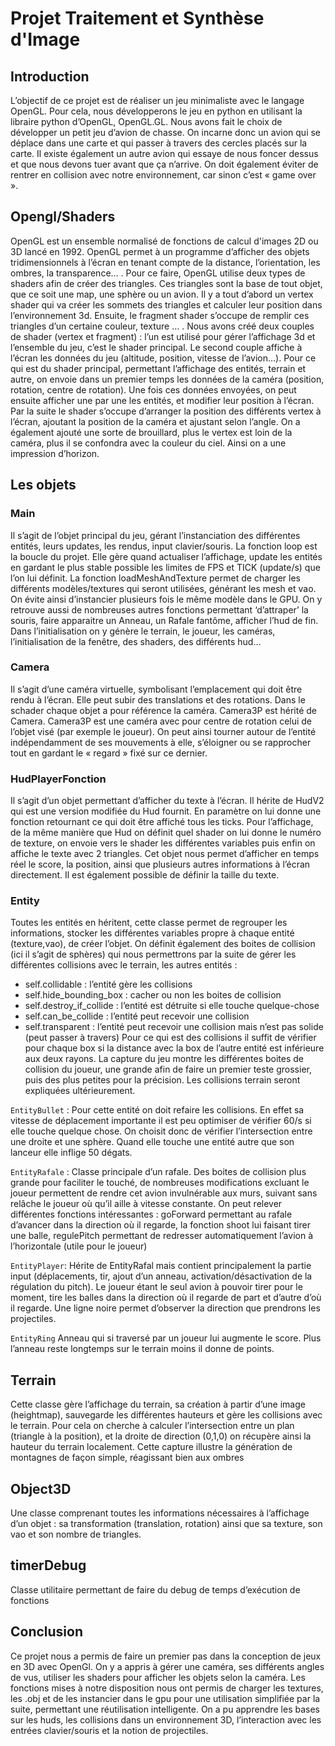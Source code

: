 # Projet Traitement et Synthèse d'Image
## Introduction
L’objectif de ce projet est de réaliser un jeu minimaliste avec le langage OpenGL. Pour cela, nous développerons le jeu en python en utilisant la libraire python d’OpenGL, OpenGL.GL. Nous avons fait le choix de développer un petit jeu d’avion de chasse. On incarne donc un avion qui se déplace dans une carte et qui passer à travers des cercles placés sur la carte. Il existe également un autre avion qui essaye de nous foncer dessus et que nous devons tuer avant que ça n’arrive. On doit également éviter de rentrer en collision avec notre environnement, car sinon c’est « game over ».
## Opengl/Shaders
OpenGL est un ensemble normalisé de fonctions de calcul d'images 2D ou 3D lancé en 1992. OpenGL permet à un programme d’afficher des objets tridimensionnels à l’écran en tenant compte de la distance, l’orientation, les ombres, la transparence… . 
Pour ce faire, OpenGL utilise deux types de shaders afin de créer des triangles. Ces triangles sont la base de tout objet, que ce soit une map, une sphère ou un avion. Il y a tout d’abord un vertex shader qui va créer les sommets des triangles et calculer leur position dans l’environnement 3d. Ensuite, le fragment shader s’occupe de remplir ces triangles d’un certaine couleur, texture … .
Nous avons créé deux couples de shader (vertex et fragment) : l’un est utilisé pour gérer l’affichage 3d et l’ensemble du jeu, c’est le shader principal. Le second couple affiche à l’écran les données du jeu (altitude, position, vitesse de l’avion…).
Pour ce qui est du shader principal, permettant l’affichage des entités, terrain et autre, on envoie dans un premier temps les données de la caméra (position, rotation, centre de rotation). Une fois ces données envoyées, on peut ensuite afficher une par une les entités, et modifier leur position à l’écran. Par la suite le shader s’occupe d’arranger la position des différents vertex à l’écran, ajoutant la position de la caméra et ajustant selon l’angle.
	On a également ajouté une sorte de brouillard, plus le vertex est loin de la caméra, plus il se confondra avec la couleur du ciel. Ainsi on a une impression d’horizon.
## Les objets

### Main
Il s’agit de l’objet principal du jeu, gérant l’instanciation des différentes entités, leurs updates, les rendus, input clavier/souris.
La fonction loop est la boucle du projet. Elle gère quand actualiser l’affichage, update les entités en gardant le plus stable possible les limites de FPS et TICK (update/s) que l’on lui définit.
La fonction loadMeshAndTexture permet de charger les différents modèles/textures qui seront utilisées, générant les mesh et vao. On évite ainsi d’instancier plusieurs fois le même modèle dans le GPU.
On y retrouve aussi de nombreuses autres fonctions permettant ‘d’attraper’ la souris, faire apparaitre un Anneau, un Rafale fantôme, afficher l’hud de fin.
Dans l’initialisation on y génère le terrain, le joueur, les caméras, l’initialisation de la fenêtre, des shaders, des différents hud…

### Camera

Il s’agit d’une caméra virtuelle, symbolisant l’emplacement qui doit être rendu à l’écran. Elle peut subir des translations et des rotations. Dans le schader chaque objet a pour référence la caméra. Camera3P est hérité de Camera. Camera3P est une caméra avec pour centre de rotation celui de l’objet visé (par exemple le joueur). On peut ainsi tourner autour de l’entité indépendamment de ses mouvements à elle, s’éloigner ou se rapprocher tout en gardant le « regard » fixé sur ce dernier. 

### HudPlayerFonction

Il s’agit d’un objet permettant d’afficher du texte à l’écran. Il hérite de HudV2 qui est une version modifiée du Hud fournit. En paramètre on lui donne une fonction retournant ce qui doit être affiché tous les ticks. Pour l’affichage, de la même manière que Hud on définit quel shader on lui donne le numéro de texture, on envoie vers le shader les différentes variables puis enfin on affiche le texte avec 2 triangles.
Cet objet nous permet d’afficher en temps réel le score, la position, ainsi que plusieurs autres informations à l’écran directement. Il est également possible de définir la taille du texte.

### Entity

Toutes les entités en héritent, cette classe permet de regrouper les informations, stocker les différentes variables propre à chaque entité (texture,vao), de créer l’objet.
On définit également des boites de collision (ici il s’agit de sphères) qui nous permettrons par la suite de gérer les différentes collisions avec le terrain, les autres entités :
* self.collidable : l’entité gère les collisions
* self.hide_bounding_box : cacher ou non les boites de collision
* self.destroy_if_collide : l’entité est détruite si elle touche quelque-chose
* self.can_be_collide : l’entité peut recevoir une collision
* self.transparent : l’entité peut recevoir une collision mais n’est pas solide (peut passer à travers)
Pour ce qui est des collisions il suffit de vérifier pour chaque box si la distance avec la box de l’autre entité est inférieure aux deux rayons.
La capture du jeu montre les différentes boites de collision du joueur, une grande afin de faire un premier teste grossier, puis des plus petites pour la précision.
Les collisions terrain seront expliquées ultérieurement.

`EntityBullet` :
	Pour cette entité on doit refaire les collisions. En effet sa vitesse de déplacement importante il est peu optimiser de vérifier 60/s si elle touche quelque chose. On choisit donc de vérifier l’intersection entre une droite et une sphère. Quand elle touche une entité autre que son lanceur elle inflige 50 dégats.

`EntityRafale`  :
	Classe principale d’un rafale. Des boites de collision plus grande pour faciliter le touché, de nombreuses modifications excluant le joueur permettent de rendre cet avion invulnérable aux murs, suivant sans relâche le joueur où qu’il aille à vitesse constante. On peut relever différentes fonctions intéressantes : goForward permettant au rafale d’avancer dans la direction où il regarde, la fonction shoot lui faisant tirer une balle, regulePitch permettant de redresser automatiquement l’avion à l’horizontale (utile pour le joueur)

`EntityPlayer`:
	Hérite de EntityRafal mais contient principalement la partie input (déplacements, tir, ajout d’un anneau, activation/désactivation de la régulation du pitch).
	Le joueur étant le seul avion à pouvoir tirer pour le moment, tire les balles dans la direction où il regarde de part et d’autre d’où il regarde. Une ligne noire permet d’observer la direction que prendrons les projectiles.


`EntityRing`
	Anneau qui si traversé par un joueur lui augmente le score. Plus l’anneau reste longtemps sur le terrain moins il donne de points.

## Terrain

Cette classe gère l’affichage du terrain, sa création à partir d’une image (heightmap), sauvegarde les différentes hauteurs et gère les collisions avec le terrain. Pour cela on cherche à calculer l’intersection entre un plan (triangle à la position), et la droite de direction (0,1,0) on récupère ainsi la hauteur du terrain localement.
Cette capture illustre la génération de montagnes de façon simple, réagissant bien aux ombres

## Object3D

Une classe comprenant toutes les informations nécessaires à l’affichage d’un objet : sa transformation (translation, rotation) ainsi que sa texture, son vao et son nombre de triangles.

## timerDebug

Classe utilitaire permettant de faire du debug de temps d’exécution de fonctions

## Conclusion

Ce projet nous a permis de faire un premier pas dans la conception de jeux en 3D avec OpenGl. On y a appris à gérer une caméra, ses différents angles de vus, utiliser les shaders pour afficher les objets selon la caméra. Les fonctions mises à notre disposition nous ont permis de charger les textures, les .obj et de les instancier dans le gpu pour une utilisation simplifiée par la suite, permettant une réutilisation intelligente. On a pu apprendre les bases sur les huds, les collisions dans un environnement 3D, l’interaction avec les entrées clavier/souris et la notion de projectiles.
